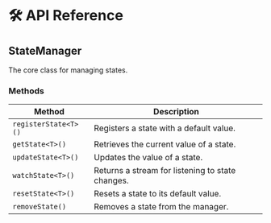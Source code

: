 # 🛠 API Reference

## StateManager
The core class for managing states.

### Methods

| Method             | Description                                       |
|--------------------|---------------------------------------------------|
| `registerState<T>()` | Registers a state with a default value.           |
| `getState<T>()`      | Retrieves the current value of a state.           |
| `updateState<T>()`   | Updates the value of a state.                     |
| `watchState<T>()`    | Returns a stream for listening to state changes.  |
| `resetState<T>()`    | Resets a state to its default value.              |
| `removeState()`      | Removes a state from the manager.                 |
